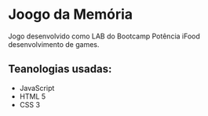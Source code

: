 # Joogo da Memória

Jogo desenvolvido como LAB do Bootcamp Potência iFood desenvolvimento de games.

## Teanologias usadas:
* JavaScript
* HTML 5
* CSS 3
